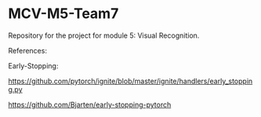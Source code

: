 # MCV-M5-Team7
Repository for the project for module 5: Visual Recognition.


References: 

Early-Stopping: 

https://github.com/pytorch/ignite/blob/master/ignite/handlers/early_stopping.py

https://github.com/Bjarten/early-stopping-pytorch
